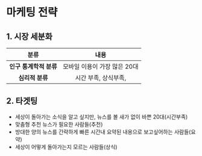 # 마케팅 전략
## 1. 시장 세분화

|분류|내용|
|:--------:|:--------:|
|**인구 통계학적 분류** | 모바일 이용이 가장 많은 20대|
|**심리적 분류**        | 시간 부족, 상식부족,        |

## 2. 타겟팅
- 세상이 돌아가는 소식을 알고 싶지만, 뉴스를 볼 새가 없이 바쁜 20대(시간부족)
- 맞춤형 추천 뉴스가 필요한 사람들(추천)
- 방대한 양의 뉴스를 간략하게 빠른 시간내 요약된 내용으로 보고싶어하는 사람들(요약)
- 세상이 어떻게 돌아가는지 모르는 사람들(상식)

